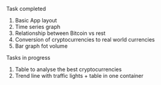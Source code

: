 Task completed
1. Basic App layout
2. Time series graph
3. Relationship between Bitcoin vs rest
4. Conversion of cryptocurrencies to real world currencies
5. Bar graph fot volume

Tasks in progress
1. Table to analyse the best cryptocurrencies
2. Trend line with traffic lights + table in one container